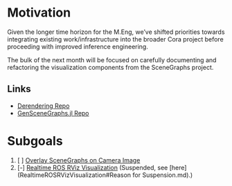 # Motivation
Given the longer time horizon for the M.Eng, we’ve shifted priorities towards
integrating existing work/infrastructure into the broader Cora project before
proceeding with improved inference engineering.

The bulk of the next month will be focused on carefully
documenting and refactoring the visualization components from the SceneGraphs
project.

## Links
* [Derendering Repo](https://github.com/probcomp/Derendering.git)
* [GenSceneGraphs.jl Repo](https://github.com/probcomp/GenSceneGraphs.jl)

# Subgoals
1) [ ] [Overlay SceneGraphs on Camera Image](OverlaySceneGraphOnCameraImage.md)
2) [-] [Realtime ROS RViz Visualization](RealtimeROSRVizVisualization.md) (Suspended, see [here](RealtimeROSRVizVisualization#Reason for Suspension.md).)
